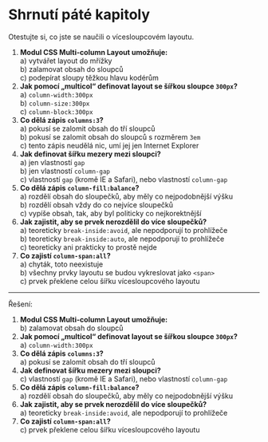 # Shrnutí páté kapitoly

Otestujte si, co jste se naučili o vícesloupcovém layoutu.

1. **Modul CSS Multi-column Layout umožňuje:**  
a) vytvářet layout do mřížky  
b) zalamovat obsah do sloupců  
c) podepírat sloupy těžkou hlavu kodérům
1. **Jak pomocí „multicol“ definovat layout se šířkou sloupce `300px`?**  
a) `column-width:300px`  
b) `column-size:300px`  
c) `column-block:300px`
1. **Co dělá zápis `columns:3`?**  
a) pokusí se zalomit obsah do tří sloupců  
b) pokusí se zalomit obsah do sloupců s rozměrem `3em`  
c) tento zápis neudělá nic, umí jej jen Internet Explorer
1. **Jak definovat šířku mezery mezi sloupci?**  
a) jen vlastností `gap`  
b) jen vlastností `column-gap`  
c) vlastností `gap` (kromě IE a Safari), nebo vlastností `column-gap`
1. **Co dělá zápis `column-fill:balance`?**  
a) rozdělí obsah do sloupečků, aby měly co nejpodobnější výšku  
b) rozdělí obsah vždy do co nejvíce sloupečků  
c) vypíše obsah, tak, aby byl politicky co nejkorektnější
1. **Jak zajistit, aby se prvek nerozdělil do více sloupečků?**  
a) teoreticky `break-inside:avoid`, ale nepodporují to prohlížeče  
b) teoreticky `break-inside:auto`, ale nepodporují to prohlížeče  
c) teoreticky ani prakticky to prostě nejde
1. **Co zajistí `column-span:all`?**  
a) chyták, toto neexistuje  
b) všechny prvky layoutu se budou vykreslovat jako `<span>`  
c) prvek překlene celou šířku vícesloupcového layoutu

---

Řešení:

1. **Modul CSS Multi-column Layout umožňuje:**  
b) zalamovat obsah do sloupců  
1. **Jak pomocí „multicol“ definovat layout se šířkou sloupce `300px`?**  
a) `column-width:300px`  
1. **Co dělá zápis `columns:3`?**  
a) pokusí se zalomit obsah do tří sloupců  
1. **Jak definovat šířku mezery mezi sloupci?**  
c) vlastností `gap` (kromě IE a Safari), nebo vlastností `column-gap`
1. **Co dělá zápis `column-fill:balance`?**  
a) rozdělí obsah do sloupečků, aby měly co nejpodobnější výšku  
1. **Jak zajistit, aby se prvek nerozdělil do více sloupečků?**  
a) teoreticky `break-inside:avoid`, ale nepodporují to prohlížeče  
1. **Co zajistí `column-span:all`?**  
c) prvek překlene celou šířku vícesloupcového layoutu
